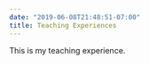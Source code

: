 ```yaml
---
date: "2019-06-08T21:48:51-07:00"
title: Teaching Experiences
---
```


This is my teaching experience.

